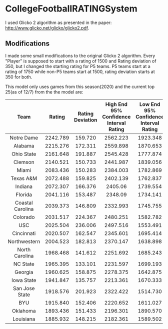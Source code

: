 # CollegeFootballRATINGSystem

I used Glicko 2 algorithm as presented in the paper: http://www.glicko.net/glicko/glicko2.pdf.

## Modifications

I made some small modifications to the original Glicko 2 algorithm. Every "Player" is supposed to start with a rating of 1500 and Rating deviation of 350, but I changed the starting rating for P5 teams. P5 teams start at a rating of 1750 while non-P5 teams start at 1500, rating deviation starts at 350 for both.

This model only uses games from this season(2020) and the current top 25(as of 12/7) from the the model are:



| Team |  Rating | Rating Deviation | High End 95% Confidence Interval Rating | Low End 95% Confidence Interval Rating |
| :---: | :---: | :---: | :---: | :---: |
| Notre Dame | 2242.789 | 159.720 | 2562.223 | 1923.348 |
| Alabama | 2215.276 | 172.311 | 2559.898 | 1870.653 |
| Ohio State | 2161.648 | 191.887 | 2545.428 | 1777.874 |
| Clemson | 2140.521 | 150.733 | 2441.987 | 1839.056 | 
| Miami | 2083.436 | 150.283 | 2384.003 | 1782.869 | 
| Texas A&M | 2072.488 | 159.825 | 2402.139 | 1762.837 |
| Indiana | 2072.307 | 166.376 | 2405.06 | 1739.554 |
| Florida | 2041.116 | 153.487 | 2348.09 | 1734.141 |
| Coastal Carolina | 2039.373 | 146.809 | 2332.993 | 1745.755 |
| Colorado | 2031.517 | 224.367 | 2480.251 | 1582.782 |
| USC | 2025.504 | 236.006 | 2497.516 | 1553.491 |
| Cincinnati | 2020.507 | 162.547 | 2345.601 | 1695.414 |
| Northwestern | 2004.523 | 182.813 | 2370.147 | 1638.898 |
| North Carolina | 1968.468 | 141.612 | 2251.692 | 1685.243 |
| NC State | 1965.395 | 133.101 | 2231.597 | 1699.193 |
| Georgia | 1960.625 | 158.875 | 2278.375 | 1642.875 |
| Iowa State | 1941.847 | 135.757 | 2213.361 | 1670.333 |
| San Jose State | 1918.576 | 201.923 | 2322.422 | 1514.730 |
| BYU | 1915.840 | 152.406 | 2220.652 | 1611.027 |
| Oklahoma | 1893.436 | 151.433 | 2196.301 | 1890.570 |
| Louisiana | 1885.932 | 148.215 | 2182.361 | 1589.502 |
